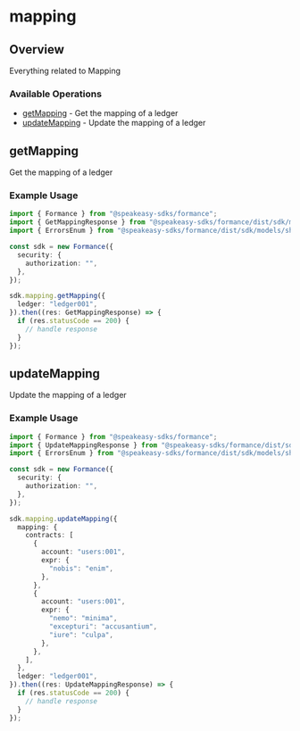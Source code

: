 # mapping

## Overview

Everything related to Mapping

### Available Operations

* [getMapping](#getmapping) - Get the mapping of a ledger
* [updateMapping](#updatemapping) - Update the mapping of a ledger

## getMapping

Get the mapping of a ledger

### Example Usage

```typescript
import { Formance } from "@speakeasy-sdks/formance";
import { GetMappingResponse } from "@speakeasy-sdks/formance/dist/sdk/models/operations";
import { ErrorsEnum } from "@speakeasy-sdks/formance/dist/sdk/models/shared";

const sdk = new Formance({
  security: {
    authorization: "",
  },
});

sdk.mapping.getMapping({
  ledger: "ledger001",
}).then((res: GetMappingResponse) => {
  if (res.statusCode == 200) {
    // handle response
  }
});
```

## updateMapping

Update the mapping of a ledger

### Example Usage

```typescript
import { Formance } from "@speakeasy-sdks/formance";
import { UpdateMappingResponse } from "@speakeasy-sdks/formance/dist/sdk/models/operations";
import { ErrorsEnum } from "@speakeasy-sdks/formance/dist/sdk/models/shared";

const sdk = new Formance({
  security: {
    authorization: "",
  },
});

sdk.mapping.updateMapping({
  mapping: {
    contracts: [
      {
        account: "users:001",
        expr: {
          "nobis": "enim",
        },
      },
      {
        account: "users:001",
        expr: {
          "nemo": "minima",
          "excepturi": "accusantium",
          "iure": "culpa",
        },
      },
    ],
  },
  ledger: "ledger001",
}).then((res: UpdateMappingResponse) => {
  if (res.statusCode == 200) {
    // handle response
  }
});
```
